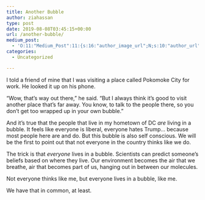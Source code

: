 ```yaml
---
title: Another Bubble
author: ziahassan
type: post
date: 2019-08-08T03:45:15+00:00
url: /another-bubble/
medium_post:
  - 'O:11:"Medium_Post":11:{s:16:"author_image_url";N;s:10:"author_url";N;s:11:"byline_name";N;s:12:"byline_email";N;s:10:"cross_link";N;s:2:"id";N;s:21:"follower_notification";N;s:7:"license";N;s:14:"publication_id";N;s:6:"status";N;s:3:"url";N;}'
categories:
  - Uncategorized

---
```

I told a friend of mine that I was visiting a place called Pokomoke City for work. He looked it up on his phone.

&#8220;Wow, that&#8217;s way out there,&#8221; he said. &#8220;But I always think it&#8217;s good to visit another place that&#8217;s far away. You know, to talk to the people there, so you don&#8217;t get too wrapped up in your own bubble.&#8221;

And it&#8217;s true that the people that live in my hometown of DC _are_ living in a bubble. It feels like everyone is liberal, everyone hates Trump&#8230; because most people here are and do. But this bubble is also self conscious. We will be the first to point out that not everyone in the country thinks like we do.

The trick is that _everyone_ lives in a bubble. Scientists can predict someone&#8217;s beliefs based on where they live. Our environment becomes the air that we breathe, air that becomes part of us, hanging out in between our molecules.

Not everyone thinks like me, but everyone lives in a bubble, like me. 

We have that in common, at least.